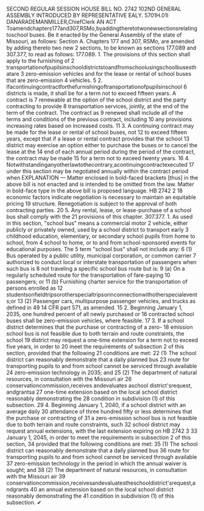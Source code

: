 SECOND REGULAR SESSION
HOUSE BILL NO. 2742
102ND GENERAL ASSEMBLY
INTRODUCED BY REPRESENTATIVE EALY.
5701H.01I DANARADEMANMILLER,ChiefClerk
AN ACT
Toamendchapters177and307,RSMo,byaddingtheretotwonewsectionsrelatingtoschool
buses.
Be it enacted by the General Assembly of the state of Missouri, as follows:
Section A. Chapters 177 and 307, RSMo, are amended by adding thereto two new
2 sections, to be known as sections 177.089 and 307.377, to read as follows:
177.089. 1. The provisions of this section shall apply to the furnishing of
2 transportationofpupilsinschooldistrictstoandfromschoolusingschoolbusesthatare
3 zero-emission vehicles and for the lease or rental of school buses that are zero-emission
4 vehicles.
5 2. Ifacontinuingcontractforthefurnishingoftransportationofpupilsinschool
6 districts is made, it shall be for a term not to exceed fifteen years. A contract is
7 renewable at the option of the school district and the party contracting to provide
8 transportation services, jointly, at the end of the term of the contract. The contract as
9 renewed shall include all of the terms and conditions of the previous contract, including
10 any provisions increasing rates based on increased costs.
11 3. A continuing contract may be made for the lease or rental of school buses, not
12 to exceed fifteen years, except that if a lease or rental contract provides that the school
13 district may exercise an option either to purchase the buses or to cancel the lease at the
14 end of each annual period during the period of the contract, the contract may be made
15 for a term not to exceed twenty years.
16 4. Notwithstandinganyotherlawtothecontrary,acontinuingcontractexecuted
17 under this section may be negotiated annually within the contract period when
EXPLANATION — Matter enclosed in bold-faced brackets [thus] in the above bill is not enacted and is
intended to be omitted from the law. Matter in bold-face type in the above bill is proposed language.
HB 2742 2
18 economic factors indicate negotiation is necessary to maintain an equitable pricing
19 structure. Renegotiation is subject to the approval of both contracting parties.
20 5. Any rental, lease, or lease-purchase of a school bus shall comply with the
21 provisions of this chapter.
307.377. 1. As used in this section, "school bus" means a commercial motor
2 vehicle, either publicly or privately owned, used by a school district to transport early
3 childhood education, elementary, or secondary school pupils from home to school, from
4 school to home, or to and from school-sponsored events for educational purposes. The
5 term "school bus" shall not include any:
6 (1) Bus operated by a public utility, municipal corporation, or common carrier
7 authorized to conduct local or interstate transportation of passengers when such bus is
8 not traveling a specific school bus route but is:
9 (a) On a regularly scheduled route for the transportation of fare-paying
10 passengers; or
11 (b) Furnishing charter service for the transportation of persons enrolled as
12 studentsonfieldtripsorotherspecialtripsorinconnectionwithotherspecialevents;or
13 (2) Passenger cars, multipurpose passenger vehicles, and trucks as defined in 49
14 CFR part 571, as amended.
15 2. Beginning January 1, 2035, one hundred percent of all newly purchased or
16 contracted school buses shall be zero-emission vehicles, where feasible.
17 3. If a school district determines that the purchase or contracting of a zero-
18 emission school bus is not feasible due to both terrain and route constraints, the school
19 district may request a one-time extension for a term not to exceed five years, in order to
20 meet the requirements of subsection 2 of this section, provided that the following
21 conditions are met:
22 (1) The school district can reasonably demonstrate that a daily planned bus
23 route for transporting pupils to and from school cannot be serviced through available
24 zero-emission technology in 2035; and
25 (2) The department of natural resources, in consultation with the Missouri air
26 conservationcommission,receives andevaluates aschool district'srequest, andgrantsa
27 one-time extension based on the local school district reasonably demonstrating the
28 condition in subdivision (1) of this subsection.
29 4. Beginning January 1, 2040, if a school district with an average daily
30 attendance of three hundred fifty or less determines that the purchase or contracting of
31 a zero-emission school bus is not feasible due to both terrain and route constraints, such
32 school district may request annual extensions, with the last extension expiring on
HB 2742 3
33 January 1, 2045, in order to meet the requirements in subsection 2 of this section,
34 provided that the following conditions are met:
35 (1) The school district can reasonably demonstrate that a daily planned bus
36 route for transporting pupils to and from school cannot be serviced through available
37 zero-emission technology in the period in which the annual waiver is sought; and
38 (2) The department of natural resources, in consultation with the Missouri air
39 conservationcommission,receivesandevaluatestheschooldistrict'srequest,andgrants
40 an annual extension based on the local school district reasonably demonstrating the
41 condition in subdivision (1) of this subsection.
✔